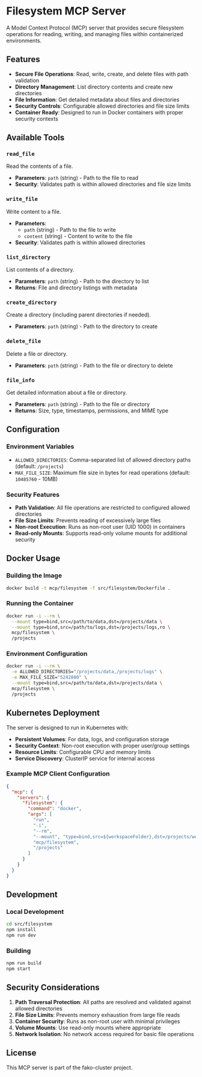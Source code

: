 # Filesystem MCP Server

A Model Context Protocol (MCP) server that provides secure filesystem operations for reading, writing, and managing files within containerized environments.

## Features

- **Secure File Operations**: Read, write, create, and delete files with path validation
- **Directory Management**: List directory contents and create new directories
- **File Information**: Get detailed metadata about files and directories
- **Security Controls**: Configurable allowed directories and file size limits
- **Container Ready**: Designed to run in Docker containers with proper security contexts

## Available Tools

### `read_file`
Read the contents of a file.
- **Parameters**: `path` (string) - Path to the file to read
- **Security**: Validates path is within allowed directories and file size limits

### `write_file`
Write content to a file.
- **Parameters**: 
  - `path` (string) - Path to the file to write
  - `content` (string) - Content to write to the file
- **Security**: Validates path is within allowed directories

### `list_directory`
List contents of a directory.
- **Parameters**: `path` (string) - Path to the directory to list
- **Returns**: File and directory listings with metadata

### `create_directory`
Create a directory (including parent directories if needed).
- **Parameters**: `path` (string) - Path to the directory to create

### `delete_file`
Delete a file or directory.
- **Parameters**: `path` (string) - Path to the file or directory to delete

### `file_info`
Get detailed information about a file or directory.
- **Parameters**: `path` (string) - Path to the file or directory
- **Returns**: Size, type, timestamps, permissions, and MIME type

## Configuration

### Environment Variables

- `ALLOWED_DIRECTORIES`: Comma-separated list of allowed directory paths (default: `/projects`)
- `MAX_FILE_SIZE`: Maximum file size in bytes for read operations (default: `10485760` - 10MB)

### Security Features

- **Path Validation**: All file operations are restricted to configured allowed directories
- **File Size Limits**: Prevents reading of excessively large files
- **Non-root Execution**: Runs as non-root user (UID 1000) in containers
- **Read-only Mounts**: Supports read-only volume mounts for additional security

## Docker Usage

### Building the Image

```bash
docker build -t mcp/filesystem -f src/filesystem/Dockerfile .
```

### Running the Container

```bash
docker run -i --rm \
  --mount type=bind,src=/path/to/data,dst=/projects/data \
  --mount type=bind,src=/path/to/logs,dst=/projects/logs,ro \
  mcp/filesystem \
  /projects
```

### Environment Configuration

```bash
docker run -i --rm \
  -e ALLOWED_DIRECTORIES="/projects/data,/projects/logs" \
  -e MAX_FILE_SIZE="5242880" \
  --mount type=bind,src=/path/to/data,dst=/projects/data \
  mcp/filesystem \
  /projects
```

## Kubernetes Deployment

The server is designed to run in Kubernetes with:

- **Persistent Volumes**: For data, logs, and configuration storage
- **Security Context**: Non-root execution with proper user/group settings
- **Resource Limits**: Configurable CPU and memory limits
- **Service Discovery**: ClusterIP service for internal access

### Example MCP Client Configuration

```json
{
  "mcp": {
    "servers": {
      "filesystem": {
        "command": "docker",
        "args": [
          "run",
          "-i",
          "--rm",
          "--mount", "type=bind,src=${workspaceFolder},dst=/projects/workspace",
          "mcp/filesystem",
          "/projects"
        ]
      }
    }
  }
}
```

## Development

### Local Development

```bash
cd src/filesystem
npm install
npm run dev
```

### Building

```bash
npm run build
npm start
```

## Security Considerations

1. **Path Traversal Protection**: All paths are resolved and validated against allowed directories
2. **File Size Limits**: Prevents memory exhaustion from large file reads
3. **Container Security**: Runs as non-root user with minimal privileges
4. **Volume Mounts**: Use read-only mounts where appropriate
5. **Network Isolation**: No network access required for basic file operations

## License

This MCP server is part of the fako-cluster project.
